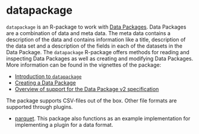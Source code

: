 
datapackage
============================================================

`datapackage` is an R-package to work with [Data
Packages](https://datapackage.org). Data Packages are a combination of
data and meta data. The meta data contains a description of the data and
contains information like a title, description of the data set and a
description of the fields in each of the datasets in the Data Package. The
`datapackage` R-package offers methods for reading and inspecting Data Packages
as well as creating and modifying Data Packages. More information can be found
in the vignettes of the package:

- [Introduction to `datapackage`](https://htmlpreview.github.io/?https://github.com/djvanderlaan/datapackage/blob/main/inst/doc/introduction.html)
- [Creating a Data Package](https://htmlpreview.github.io/?https://github.com/djvanderlaan/datapackage/blob/main/inst/doc/creating_a_datapackage.html)
- [Overview of support for the Data Package v2 specification](https://htmlpreview.github.io/?https://github.com/djvanderlaan/datapackage/blob/main/inst/doc/support.html)

The package supports CSV-files out of the box. Other file formats are supported
through plugins. 

- [parquet](https://github.com/djvanderlaan/datapackage.parquet). This package
  also functions as an example implementation for implementing a plugin for a
  data format.


